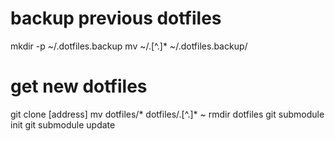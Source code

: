 # backup previous dotfiles
mkdir -p ~/.dotfiles.backup
mv ~/.[^.]* ~/.dotfiles.backup/

# get new dotfiles
git clone [address]
mv dotfiles/* dotfiles/.[^.]* ~
rmdir dotfiles
git submodule init
git submodule update